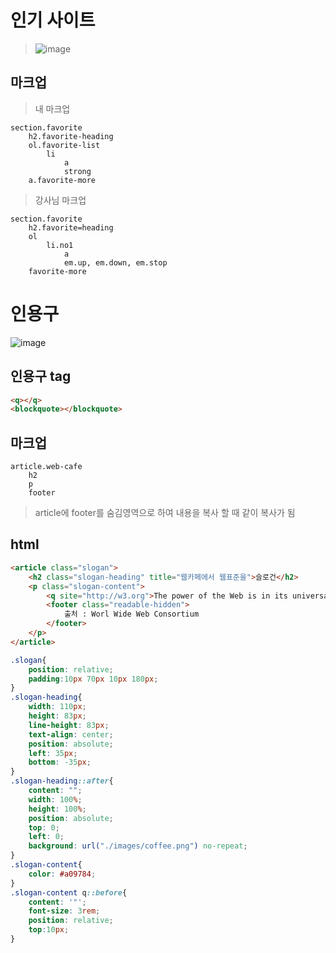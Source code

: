# 인기 사이트
> ![image](https://user-images.githubusercontent.com/48123604/56009298-4fbf9800-5d1a-11e9-9030-248e5e3ff541.png)

## 마크업
> 내 마크업
```
section.favorite
    h2.favorite-heading
    ol.favorite-list
        li
            a
            strong            
    a.favorite-more
```
> 강사님 마크업
```
section.favorite
    h2.favorite=heading
    ol
        li.no1
            a
            em.up, em.down, em.stop
    favorite-more
```
# 인용구
![image](https://user-images.githubusercontent.com/48123604/56020245-a9878880-5d41-11e9-9d3f-480f3c4a8fce.png)
## 인용구 tag
```html
<q></q>
<blockquote></blockquote>
```
## 마크업
>
```
article.web-cafe
    h2
    p
    footer
```
> article에 footer를 숨김영역으로 하여 내용을 복사 할 때 같이 복사가 됨

## html
```html
<article class="slogan">
    <h2 class="slogan-heading" title="웹카페에서 웹표준을">슬로건</h2>
    <p class="slogan-content">
        <q site="http://w3.org">The power of the Web is in its universality, Access by everyone regardless of disability is an essential aspect." Tim Berners - Lee , W3C Director and inventor of the World Wide Web</q>
        <footer class="readable-hidden">
            출처 : Worl Wide Web Consortium
        </footer>
    </p>
</article>
```
```css
.slogan{    
    position: relative;
    padding:10px 70px 10px 180px;
}
.slogan-heading{           
    width: 110px;
    height: 83px;
    line-height: 83px;
    text-align: center;
    position: absolute;
    left: 35px;
    bottom: -35px;
}   
.slogan-heading::after{
    content: "";
    width: 100%;
    height: 100%;
    position: absolute;
    top: 0;
    left: 0;
    background: url("./images/coffee.png") no-repeat;
}
.slogan-content{
    color: #a09784;
}
.slogan-content q::before{
    content: '"';
    font-size: 3rem;
    position: relative;
    top:10px;
}
```